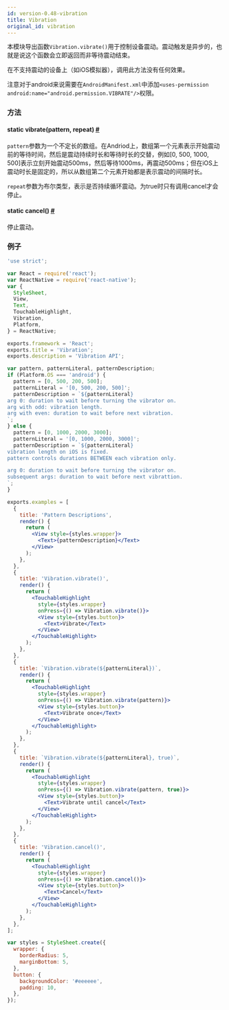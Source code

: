 ```yaml
---
id: version-0.48-vibration
title: Vibration
original_id: vibration
---
```


本模块导出函数`Vibration.vibrate()`用于控制设备震动。震动触发是异步的，也就是说这个函数会立即返回而非等待震动结束。

在不支持震动的设备上（如iOS模拟器），调用此方法没有任何效果。

注意对于android来说需要在`AndroidManifest.xml`中添加`<uses-permission android:name="android.permission.VIBRATE"/>`权限。

### 方法

<div class="props">
	<div class="prop">
		<h4 class="methodTitle"><a class="anchor" name="vibrate"></a><span class="methodType">static </span>vibrate<span class="methodType">(pattern, repeat)</span> <a class="hash-link" href="#vibrate">#</a>
		</h4>
		<div>
		<p><code>pattern</code>参数为一个不定长的数组。在Andriod上，数组第一个元素表示开始震动前的等待时间，然后是震动持续时长和等待时长的交替，例如[0, 500, 1000, 500]表示立刻开始震动500ms，然后等待1000ms，再震动500ms；但在iOS上震动时长是固定的，所以从数组第二个元素开始都是表示震动的间隔时长。</p>
		<p><code>repeat</code>参数为布尔类型，表示是否持续循环震动。为true时只有调用cancel才会停止。</p>
		</div>
	</div>
	<div class="prop">
		<h4 class="methodTitle"><a class="anchor" name="cancel"></a><span class="methodType">static </span>cancel<span class="methodType">()</span> <a class="hash-link" href="#cancel">#</a>
		</h4>
	<div><p>停止震动。</p></div>
	</div>
</div>

### 例子

```jsx  
'use strict';

var React = require('react');
var ReactNative = require('react-native');
var {
  StyleSheet,
  View,
  Text,
  TouchableHighlight,
  Vibration,
  Platform,
} = ReactNative;

exports.framework = 'React';
exports.title = 'Vibration';
exports.description = 'Vibration API';

var pattern, patternLiteral, patternDescription;
if (Platform.OS === 'android') {
  pattern = [0, 500, 200, 500];
  patternLiteral = '[0, 500, 200, 500]';
  patternDescription = `${patternLiteral}
arg 0: duration to wait before turning the vibrator on.
arg with odd: vibration length.
arg with even: duration to wait before next vibration.
`;
} else {
  pattern = [0, 1000, 2000, 3000];
  patternLiteral = '[0, 1000, 2000, 3000]';
  patternDescription = `${patternLiteral}
vibration length on iOS is fixed.
pattern controls durations BETWEEN each vibration only.

arg 0: duration to wait before turning the vibrator on.
subsequent args: duration to wait before next vibrattion.
`;
}

exports.examples = [
  {
    title: 'Pattern Descriptions',
    render() {
      return (
        <View style={styles.wrapper}>
          <Text>{patternDescription}</Text>
        </View>
      );
    },
  },
  {
    title: 'Vibration.vibrate()',
    render() {
      return (
        <TouchableHighlight
          style={styles.wrapper}
          onPress={() => Vibration.vibrate()}>
          <View style={styles.button}>
            <Text>Vibrate</Text>
          </View>
        </TouchableHighlight>
      );
    },
  },
  {
    title: `Vibration.vibrate(${patternLiteral})`,
    render() {
      return (
        <TouchableHighlight
          style={styles.wrapper}
          onPress={() => Vibration.vibrate(pattern)}>
          <View style={styles.button}>
            <Text>Vibrate once</Text>
          </View>
        </TouchableHighlight>
      );
    },
  },
  {
    title: `Vibration.vibrate(${patternLiteral}, true)`,
    render() {
      return (
        <TouchableHighlight
          style={styles.wrapper}
          onPress={() => Vibration.vibrate(pattern, true)}>
          <View style={styles.button}>
            <Text>Vibrate until cancel</Text>
          </View>
        </TouchableHighlight>
      );
    },
  },
  {
    title: 'Vibration.cancel()',
    render() {
      return (
        <TouchableHighlight
          style={styles.wrapper}
          onPress={() => Vibration.cancel()}>
          <View style={styles.button}>
            <Text>Cancel</Text>
          </View>
        </TouchableHighlight>
      );
    },
  },
];

var styles = StyleSheet.create({
  wrapper: {
    borderRadius: 5,
    marginBottom: 5,
  },
  button: {
    backgroundColor: '#eeeeee',
    padding: 10,
  },
});
```